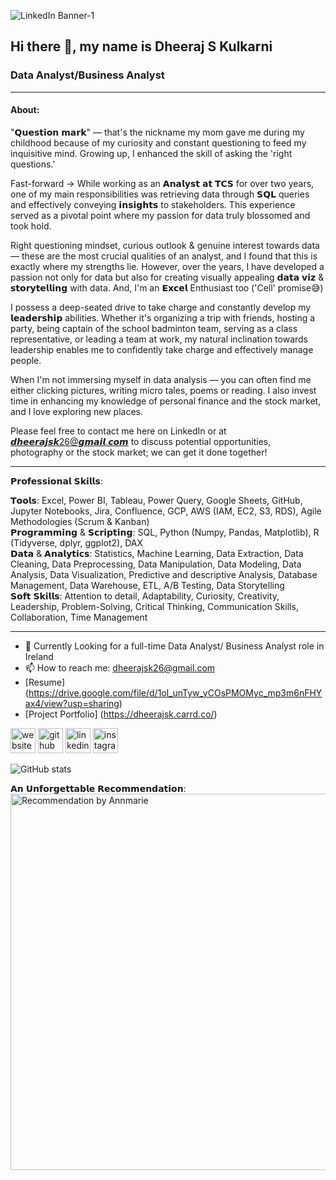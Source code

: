 ![LinkedIn Banner-1](https://github.com/dheerajsk26/dheerajsk26/assets/77773902/4c96e57a-c72b-4acf-aaa0-f1c48271df1f)



## Hi there 👋, my name is Dheeraj S Kulkarni
### Data Analyst/Business Analyst
----------------------------------------------------------------------------------------------------------------------------------
#### About: 

"𝗤𝘂𝗲𝘀𝘁𝗶𝗼𝗻 𝗺𝗮𝗿𝗸" — that's the nickname my mom gave me during my childhood because of my curiosity and constant questioning to feed my inquisitive mind. Growing up, I enhanced the skill of asking the 'right questions.' 

Fast-forward → While working as an 𝗔𝗻𝗮𝗹𝘆𝘀𝘁 𝗮𝘁 𝗧𝗖𝗦 for over two years, one of my main responsibilities was retrieving data through 𝗦𝗤𝗟 queries and effectively conveying 𝗶𝗻𝘀𝗶𝗴𝗵𝘁𝘀 to stakeholders. This experience served as a pivotal point where my passion for data truly blossomed and took hold.

Right questioning mindset, curious outlook & genuine interest towards data — these are the most crucial qualities of an analyst, and I found that this is exactly where my strengths lie. However, over the years, I have developed a passion not only for data but also for creating visually appealing 𝗱𝗮𝘁𝗮 𝘃𝗶𝘇 & 𝘀𝘁𝗼𝗿𝘆𝘁𝗲𝗹𝗹𝗶𝗻𝗴 with data. And, I'm an 𝗘𝘅𝗰𝗲𝗹 Enthusiast too ('Cell' promise😅)

I possess a deep-seated drive to take charge and constantly develop my 𝗹𝗲𝗮𝗱𝗲𝗿𝘀𝗵𝗶𝗽 abilities. Whether it's organizing a trip with friends, hosting a party, being captain of the school badminton team, serving as a class representative, or leading a team at work, my natural inclination towards leadership enables me to confidently take charge and effectively manage people.

When I'm not immersing myself in data analysis — you can often find me either clicking pictures, writing micro tales, poems or reading. I also invest time in enhancing my knowledge of personal finance and the stock market, and I love exploring new places. 

Please feel free to contact me here on LinkedIn or at 𝙙𝙝𝙚𝙚𝙧𝙖𝙟𝙨𝙠26@𝙜𝙢𝙖𝙞𝙡.𝙘𝙤𝙢 to discuss potential opportunities, photography or the stock market; we can get it done together!
_____________________________________________________

𝗣𝗿𝗼𝗳𝗲𝘀𝘀𝗶𝗼𝗻𝗮𝗹 𝗦𝗸𝗶𝗹𝗹𝘀: 

𝗧𝗼𝗼𝗹𝘀: Excel, Power BI, Tableau, Power Query, Google Sheets, GitHub, Jupyter Notebooks, Jira, Confluence, GCP, AWS (IAM, EC2, S3, RDS), Agile Methodologies (Scrum & Kanban)   
𝗣𝗿𝗼𝗴𝗿𝗮𝗺𝗺𝗶𝗻𝗴 & 𝗦𝗰𝗿𝗶𝗽𝘁𝗶𝗻𝗴: SQL, Python (Numpy, Pandas, Matplotlib), R (Tidyverse, dplyr, ggplot2), DAX   
𝗗𝗮𝘁𝗮 & 𝗔𝗻𝗮𝗹𝘆𝘁𝗶𝗰𝘀: Statistics, Machine Learning, Data Extraction, Data Cleaning, Data Preprocessing, Data Manipulation, Data Modeling, Data Analysis, Data Visualization, Predictive and descriptive Analysis, Database Management, Data Warehouse, ETL, A/B Testing, Data Storytelling   
𝗦𝗼𝗳𝘁 𝗦𝗸𝗶𝗹𝗹𝘀: Attention to detail, Adaptability, Curiosity, Creativity, Leadership, Problem-Solving, Critical Thinking, Communication Skills, Collaboration, Time Management    
__________________________________________________________________________________________________

- 🔭 Currently Looking for a full-time Data Analyst/ Business Analyst role in Ireland
- 📫 How to reach me: dheerajsk26@gmail.com
- [Resume] (https://drive.google.com/file/d/1ol_unTyw_yCOsPMOMyc_mp3m6nFHYax4/view?usp=sharing)
- [Project Portfolio] (https://dheerajsk.carrd.co/)

[<img src='https://cdn.jsdelivr.net/npm/simple-icons@3.0.1/icons/icloud.svg' alt='website' height='40'>](https://dheerajsk.carrd.co/)
[<img src='https://cdn.jsdelivr.net/npm/simple-icons@3.0.1/icons/github.svg' alt='github' height='40'>](https://github.com/dheerajsk26)  [<img src='https://cdn.jsdelivr.net/npm/simple-icons@3.0.1/icons/linkedin.svg' alt='linkedin' height='40'>](https://www.linkedin.com/in/dheeraj-s-kulkarni/)  [<img src='https://cdn.jsdelivr.net/npm/simple-icons@3.0.1/icons/instagram.svg' alt='instagram' height='40'>](https://www.instagram.com/dheerature/)  


![GitHub stats](https://github-readme-stats.vercel.app/api?username=dheerajsk26&show_icons=true)  


𝗔𝗻 𝗨𝗻𝗳𝗼𝗿𝗴𝗲𝘁𝘁𝗮𝗯𝗹𝗲 𝗥𝗲𝗰𝗼𝗺𝗺𝗲𝗻𝗱𝗮𝘁𝗶𝗼𝗻:   
<img width="602" alt="Recommendation by Annmarie" src="https://github.com/dheerajsk26/dheerajsk26/assets/77773902/4fa6498b-0042-4229-878e-260902434af7">




